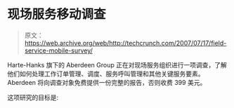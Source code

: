 # 现场服务移动调查

> 原文：<https://web.archive.org/web/http://techcrunch.com/2007/07/17/field-service-mobile-survey/>

Harte-Hanks 旗下的 Aberdeen Group 正在对现场服务组织进行一项调查，了解他们如何处理工作订单管理、调度、服务呼叫管理和其他关键服务要素。Aberdeen 将向调查对象免费提供一份完整的报告，否则收费 399 美元。

这项研究的目标是: